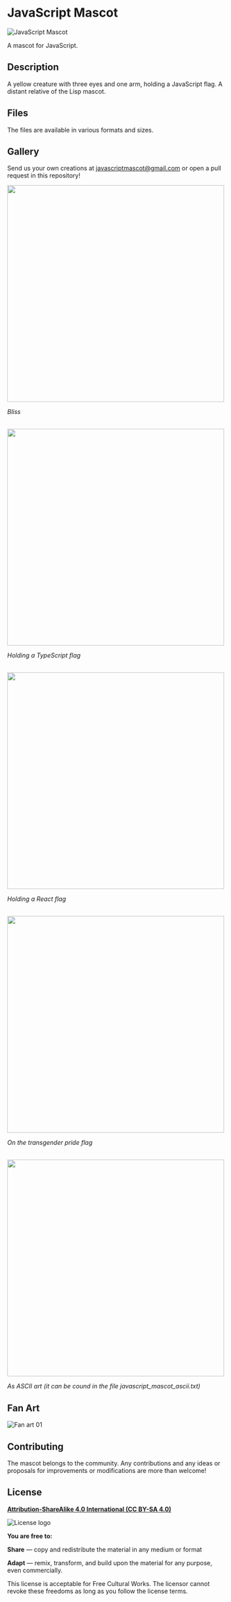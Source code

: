 # JavaScript Mascot

![JavaScript Mascot](952px-JavaScript_mascot.png)

A mascot for JavaScript.

## Description

A yellow creature with three eyes and one arm, holding a JavaScript flag. A distant relative of the Lisp mascot.

## Files

The files are available in various formats and sizes.

## Gallery

Send us your own creations at <javascriptmascot@gmail.com> or open a pull request in this repository!

<img src="./other/javascript_mascot_bliss.png" width="500px"/>

*Bliss*
<br>
<br>

<img src="./other/javascript_mascot_typescript.svg" width="500px"/>

*Holding a TypeScript flag*
<br>
<br>

<img src="./other/javascript_mascot_react.svg" width="500px"/>

*Holding a React flag*
<br>
<br>

<img src="./other/javascript_mascot_transgender_pride_flag.svg" width="500px"/>

*On the transgender pride flag*
<br>
<br>

<img src="./other/ascii.png" width="500px"/>

*As ASCII art (it can be cound in the file javascript_mascot_ascii.txt)*

## Fan Art

![Fan art 01](./fan-art/fan-01-512.png)

## Contributing

The mascot belongs to the community. Any contributions and any ideas or proposals for improvements or modifications are more than welcome!

## License

**[Attribution-ShareAlike 4.0 International (CC BY-SA 4.0)](https://creativecommons.org/licenses/by-sa/4.0/deed.en)**

![License logo](https://upload.wikimedia.org/wikipedia/commons/thumb/e/e5/CC_BY-SA_icon.svg/320px-CC_BY-SA_icon.svg.png)

**You are free to:**

**Share** — copy and redistribute the material in any medium or format

**Adapt** — remix, transform, and build upon the material for any purpose, even commercially.

This license is acceptable for Free Cultural Works. The licensor cannot revoke these freedoms as long as you follow the license terms.
